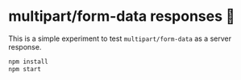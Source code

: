 # multipart/form-data responses 🤡

This is a simple experiment to test `multipart/form-data` as a server response.

```sh
npm install
npm start
```
